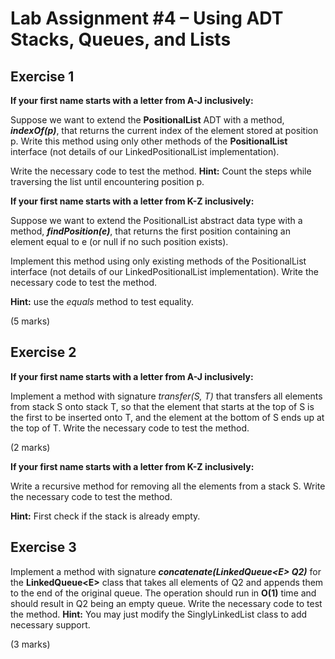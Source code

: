 # Lab Assignment #4 – Using ADT Stacks, Queues, and Lists

## Exercise 1

**If your first name starts with a letter from A-J inclusively:**

Suppose we want to extend the **PositionalList** ADT with a method,
***indexOf(p)***, that returns the current index of the element stored
at position p. Write this method using only other methods of the
**PositionalList** interface (not details of our LinkedPositionalList
implementation).

Write the necessary code to test the method. **Hint:** Count the steps
while traversing the list until encountering position p.

**If your first name starts with a letter from K-Z inclusively:**

Suppose we want to extend the PositionalList abstract data type with a
method, ***findPosition(e)***, that returns the first position
containing an element equal to e (or null if no such position exists).

Implement this method using only existing methods of the PositionalList
interface (not details of our LinkedPositionalList implementation).
Write the necessary code to test the method.

**Hint:** use the *equals* method to test equality.

(5 marks)

## Exercise 2

**If your first name starts with a letter from A-J inclusively:**

Implement a method with signature *transfer(S, T)* that transfers all
elements from stack S onto stack T, so that the element that starts at
the top of S is the first to be inserted onto T, and the element at the
bottom of S ends up at the top of T. Write the necessary code to test
the method.

(2 marks)

**If your first name starts with a letter from K-Z inclusively:**

Write a recursive method for removing all the elements from a stack S.
Write the necessary code to test the method.

**Hint:** First check if the stack is already empty.

## Exercise 3

Implement a method with signature ***concatenate(LinkedQueue\<E\> Q2)***
for the **LinkedQueue\<E\>** class that takes all elements of Q2 and
appends them to the end of the original queue. The operation should run
in **O(1)** time and should result in Q2 being an empty queue. Write the
necessary code to test the method. **Hint:** You may just modify the
SinglyLinkedList class to add necessary support.

(3 marks)
